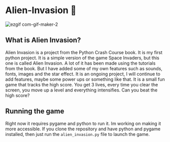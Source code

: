 # Alien-Invasion 👾

![ezgif com-gif-maker-2](https://user-images.githubusercontent.com/86073849/196988436-c6516064-bd08-47d5-a44d-0a538a7adffb.gif)

## What is Alien Invasion?

Alien Invasion is a project from the Python Crash Course book. It is my first python project. It is a simple version of the game Space Invaders, but this one is called Alien Invasion. A lot of it has been made using the tutorials from the book. But I have added some of my own features such as sounds, fonts, images and the star effect. It is an ongoing project, I will continue to add features, maybe some power ups or something like that. It is a small fun game that tracks the high score. You get 3 lives, every time you clear the screen, you move up a level and everything intensifies. Can you beat the high score?

## Running the game

Right now it requires pygame and python to run it. Im working on making it more accessible. If you clone the repository and have python and pygame installed, then just run the `alien_invasion.py` file to launch the game.
